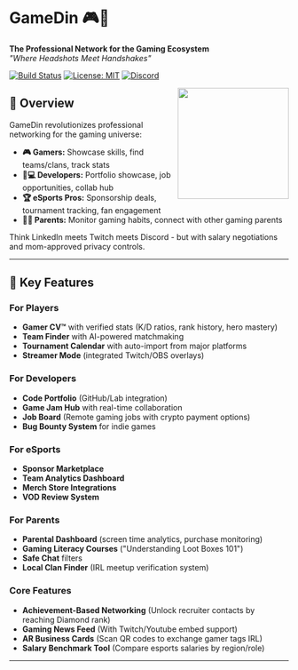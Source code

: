# GameDin 🎮🚀  
**The Professional Network for the Gaming Ecosystem**  
*"Where Headshots Meet Handshakes"*  

[![Build Status](https://img.shields.io/github/actions/workflow/status/yourusername/gamedin/main.yml)](https://github.com/yourusername/gamedin/actions)
[![License: MIT](https://img.shields.io/badge/License-MIT-yellow.svg)](https://opensource.org/licenses/MIT)
[![Discord](https://img.shields.io/discord/your-server-id)](https://discord.gg/your-invite-link)

<img src="https://github.com/yourusername/gamedin/blob/main/design/gamedin-logo.png?raw=true" width="200" align="right">

## 🌟 Overview  
GameDin revolutionizes professional networking for the gaming universe:
- **🎮 Gamers:** Showcase skills, find teams/clans, track stats  
- **👩💻 Developers:** Portfolio showcase, job opportunities, collab hub  
- **🏆 eSports Pros:** Sponsorship deals, tournament tracking, fan engagement  
- **👩👦 Parents:** Monitor gaming habits, connect with other gaming parents  

Think LinkedIn meets Twitch meets Discord - but with salary negotiations and mom-approved privacy controls.

---

## 🚀 Key Features  

### **For Players**  
- **Gamer CV™** with verified stats (K/D ratios, rank history, hero mastery)  
- **Team Finder** with AI-powered matchmaking  
- **Tournament Calendar** with auto-import from major platforms  
- **Streamer Mode** (integrated Twitch/OBS overlays)  

### **For Developers**  
- **Code Portfolio** (GitHub/Lab integration)  
- **Game Jam Hub** with real-time collaboration  
- **Job Board** (Remote gaming jobs with crypto payment options)  
- **Bug Bounty System** for indie games  

### **For eSports**  
- **Sponsor Marketplace**  
- **Team Analytics Dashboard**  
- **Merch Store Integrations**  
- **VOD Review System**  

### **For Parents**  
- **Parental Dashboard** (screen time analytics, purchase monitoring)  
- **Gaming Literacy Courses** ("Understanding Loot Boxes 101")  
- **Safe Chat** filters  
- **Local Clan Finder** (IRL meetup verification system)  

### **Core Features**  
- **Achievement-Based Networking** (Unlock recruiter contacts by reaching Diamond rank)  
- **Gaming News Feed** (With Twitch/Youtube embed support)  
- **AR Business Cards** (Scan QR codes to exchange gamer tags IRL)  
- **Salary Benchmark Tool** (Compare esports salaries by region/role)  

---
